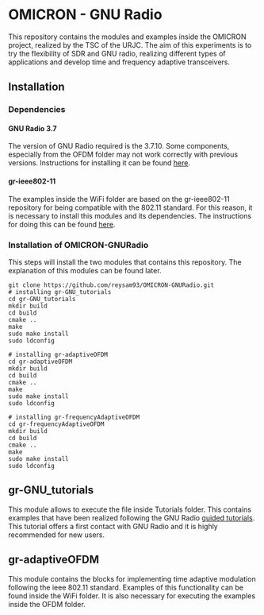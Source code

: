 # OMICRON - GNU Radio
This repository contains the modules and examples inside the OMICRON project, realized by the TSC of the URJC.
The aim of this experiments is to try the flexibility of SDR and GNU radio, realizing different types of applications and develop time and frequency adaptive transceivers.

## Installation
### Dependencies
#### GNU Radio 3.7
The version of GNU Radio required is the 3.7.10. Some components, especially from the OFDM folder may not work correctly with previous versions.
Instructions for installing it can be found [here](https://wiki.gnuradio.org/index.php/InstallingGRFromSource).

#### gr-ieee802-11
The examples inside the WiFi folder are based on the gr-ieee802-11 repository for being compatible with the 802.11 standard. For this reason, it is necessary to install this modules and its dependencies. The instructions for doing this can be found [here](https://github.com/bastibl/gr-ieee802-11#installation).

### Installation of OMICRON-GNURadio
This steps will install the two modules that contains this repository. The explanation of this modules can be found later.
```
git clone https://github.com/reysam93/OMICRON-GNURadio.git
# installing gr-GNU_tutorials
cd gr-GNU_tutorials
mkdir build
cd build
cmake ..
make
sudo make install
sudo ldconfig

# installing gr-adaptiveOFDM
cd gr-adaptiveOFDM
mkdir build
cd build
cmake ..
make
sudo make install
sudo ldconfig

# installing gr-frequencyAdaptiveOFDM
cd gr-frequencyAdaptiveOFDM
mkdir build
cd build
cmake ..
make
sudo make install
sudo ldconfig
```

## gr-GNU_tutorials
This module allows to execute the file inside Tutorials folder. This contains examples that have been realized following the GNU Radio [guided tutorials](http://gnuradio.org/redmine/projects/gnuradio/wiki/Guided_Tutorials). This tutorial offers a first contact with GNU Radio and it is highly recommended for new users.

## gr-adaptiveOFDM
This module contains the blocks for implementing time adaptive modulation following the ieee 802.11 standard. Examples of this functionality can be found inside the WiFi folder. 
It is also necessary for executing the examples inside the OFDM folder.
